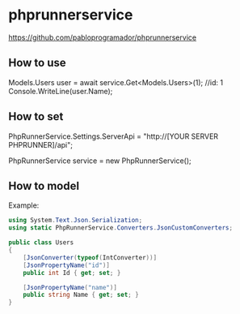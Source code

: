 # phprunnerservice
https://github.com/pabloprogramador/phprunnerservice

## How to use

Models.Users user = await service.Get<Models.Users>(1); //id: 1
Console.WriteLine(user.Name);


## How to set

PhpRunnerService.Settings.ServerApi = "http://[YOUR SERVER PHPRUNNER]/api";

PhpRunnerService service = new PhpRunnerService();

## How to model

Example:
```csharp
using System.Text.Json.Serialization;
using static PhpRunnerService.Converters.JsonCustomConverters;

public class Users
{
    [JsonConverter(typeof(IntConverter))]
    [JsonPropertyName("id")]
    public int Id { get; set; }

    [JsonPropertyName("name")]
    public string Name { get; set; }
}
```
